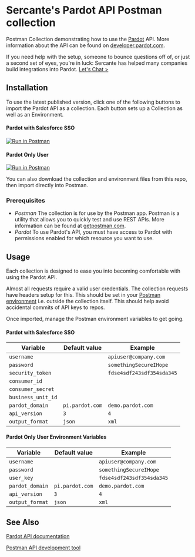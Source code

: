 # Sercante's Pardot API Postman collection

Postman Collection demonstrating how to use the [Pardot](https://www.pardot.com/) API.
More information about the API can be found on [developer.pardot.com](https://developer.pardot.com/).

If you need help with the setup, someone to bounce questions off of, or just a second set of eyes, you're in luck: Sercante has helped many companies build integrations into Pardot. [Let's Chat >](https://www.sercante.com/contact-us/)

## Installation

To use the latest published version, click one of the following buttons to import the Pardot API as a collection. Each button sets up a Collection as well as an Environment.

#### Pardot with Salesforce SSO
[![Run in Postman](https://run.pstmn.io/button.svg)](https://go.sercante.com/postman-collection/pardot-salesforce-sso)

#### Pardot Only User
[![Run in Postman](https://run.pstmn.io/button.svg)](https://go.sercante.com/postman-collection/pardot-user-only)

You can also download the collection and environment files from this repo, then import directly into Postman.

### Prerequisites

- *Postman* The collection is for use by the Postman app. Postman is a utility that allows you to quickly test and use REST APIs. More information can be found at [getpostman.com](https://www.getpostman.com/).
- *Pardot* To use Pardot's API, you must have access to Pardot with permissions enabled for which resource you want to use.

## Usage

Each collection is designed to ease you into becoming comfortable with using the Pardot API.

Almost all requests require a valid user credentials.  The collection requests have headers setup for this.
This should be set in your [Postman environment](https://www.getpostman.com/docs/v6/postman/environments_and_globals/manage_environments) i.e. outside the collection itself. This should help avoid accidental commits of API keys to repos.

Once imported, manage the Postman environment variables to get going.

#### Pardot with Salesforce SSO

|Variable  |Default value               |Example|
|----------|----------------------------|-------|
|`username` |                            | `apiuser@company.com`      |
|`password`| | `somethingSecureIHope` |
|`security_token`| | `fdse4sdf243sdf354sda345` |
|`consumer_id`| | |
|`consumer_secret`| | |
|`business_unit_id`| | |
|`pardot_domain`| `pi.pardot.com` | `demo.pardot.com` |
|`api_version`| `3` | `4` |
|`output_format`| `json` | `xml` |

#### Pardot Only User Environment Variables

|Variable  |Default value               |Example|
|----------|----------------------------|-------|
|`username` |                            | `apiuser@company.com`      |
|`password`| | `somethingSecureIHope` |
|`user_key`| | `fdse4sdf243sdf354sda345` |
|`pardot_domain`| `pi.pardot.com` | `demo.pardot.com` |
|`api_version`| `3` | `4` |
|`output_format`| `json` | `xml` |

## See Also

[Pardot API documentation](https://developer.pardot.com/)

[Postman API development tool](https://www.getpostman.com/)
